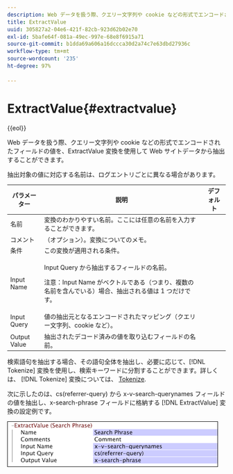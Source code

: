 ```yaml
---
description: Web データを扱う際、クエリー文字列や cookie などの形式でエンコードされたフィールドの値を、ExtractValue 変換を使用して Web サイトデータから抽出することができます。
title: ExtractValue
uuid: 305827a2-04e6-421f-82cb-923d62b02e70
exl-id: 5bafe64f-081a-49ec-997e-68e8f6915a71
source-git-commit: b1dda69a606a16dccca30d2a74c7e63dbd27936c
workflow-type: tm+mt
source-wordcount: '235'
ht-degree: 97%

---
```


# ExtractValue{#extractvalue}

{{eol}}

Web データを扱う際、クエリー文字列や cookie などの形式でエンコードされたフィールドの値を、ExtractValue 変換を使用して Web サイトデータから抽出することができます。

抽出対象の値に対応する名前は、ログエントリごとに異なる場合があります。

<table id="table_D16A39BE035043628A4D6F7452952304"> 
 <thead> 
  <tr> 
   <th colname="col1" class="entry"> パラメーター </th> 
   <th colname="col2" class="entry"> 説明 </th> 
   <th colname="col3" class="entry"> デフォルト </th> 
  </tr> 
 </thead>
 <tbody> 
  <tr> 
   <td colname="col1"> 名前 </td> 
   <td colname="col2"> 変換のわかりやすい名前。ここには任意の名前を入力することができます。 </td> 
   <td colname="col3"></td> 
  </tr> 
  <tr> 
   <td colname="col1"> コメント </td> 
   <td colname="col2"> （オプション）。変換についてのメモ。 </td> 
   <td colname="col3"></td> 
  </tr> 
  <tr> 
   <td colname="col1"> 条件 </td> 
   <td colname="col2"> この変換が適用される条件。 </td> 
   <td colname="col3"></td> 
  </tr> 
  <tr> 
   <td colname="col1"> Input Name </td> 
   <td colname="col2"> <p>Input Query から抽出するフィールドの名前。 </p> <p> <p>注意：Input Name がベクトルである（つまり、複数の名前を含んでいる）場合、抽出される値は 1 つだけです。 </p> </p> </td> 
   <td colname="col3"></td> 
  </tr> 
  <tr> 
   <td colname="col1"> Input Query </td> 
   <td colname="col2"> 値の抽出元となるエンコードされたマッピング（クエリー文字列、cookie など）。 </td> 
   <td colname="col3"></td> 
  </tr> 
  <tr> 
   <td colname="col1"> Output Value </td> 
   <td colname="col2"> 抽出されたデコード済みの値を取り込むフィールドの名前。 </td> 
   <td colname="col3"></td> 
  </tr> 
 </tbody> 
</table>

検索語句を抽出する場合、その語句全体を抽出し、必要に応じて、[!DNL Tokenize] 変換を使用し、検索キーワードに分割することができます。詳しくは、 [!DNL Tokenize] 変換については、 [Tokenize](../../../../../home/c-dataset-const-proc/c-data-trans/c-transf-types/c-standard-transf/c-tokenize.md#concept-f460aa5df3a7476e971af29cf5d9b32c).

次に示したのは、cs(referrer-query) から x-v-search-querynames フィールドの値を抽出し、x-search-phrase フィールドに格納する [!DNL ExtractValue] 変換の設定例です。

![](assets/cfg_TransformationType_ExtractValue.png)
